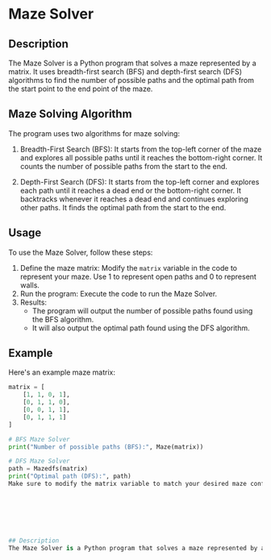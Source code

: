 # Maze Solver

## Description
The Maze Solver is a Python program that solves a maze represented by a matrix. It uses breadth-first search (BFS) and depth-first search (DFS) algorithms to find the number of possible paths and the optimal path from the start point to the end point of the maze.

## Maze Solving Algorithm
The program uses two algorithms for maze solving:

1. Breadth-First Search (BFS): It starts from the top-left corner of the maze and explores all possible paths until it reaches the bottom-right corner. It counts the number of possible paths from the start to the end.

2. Depth-First Search (DFS): It starts from the top-left corner and explores each path until it reaches a dead end or the bottom-right corner. It backtracks whenever it reaches a dead end and continues exploring other paths. It finds the optimal path from the start to the end.

## Usage
To use the Maze Solver, follow these steps:

1. Define the maze matrix: Modify the `matrix` variable in the code to represent your maze. Use 1 to represent open paths and 0 to represent walls.
2. Run the program: Execute the code to run the Maze Solver.
3. Results:
   - The program will output the number of possible paths found using the BFS algorithm.
   - It will also output the optimal path found using the DFS algorithm.

## Example
Here's an example maze matrix:

```python
matrix = [
    [1, 1, 0, 1],
    [0, 1, 1, 0],
    [0, 0, 1, 1],
    [0, 1, 1, 1]
]

# BFS Maze Solver
print("Number of possible paths (BFS):", Maze(matrix))

# DFS Maze Solver
path = Mazedfs(matrix)
print("Optimal path (DFS):", path)
Make sure to modify the matrix variable to match your desired maze configuration.







## Description
The Maze Solver is a Python program that solves a maze represented by a matrix. It uses breadth-first search (BFS) and depth-first search (DFS) algorithms to find the number of possible paths and the optimal path from the start point to the end point of the maze.
